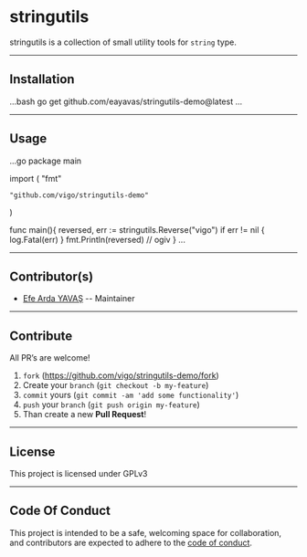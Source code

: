 # stringutils

stringutils is a collection of small utility tools for `string` type.

---

## Installation

...bash
go get github.com/eayavas/stringutils-demo@latest
...

---

## Usage
...go
package main

import (
    "fmt"

    "github.com/vigo/stringutils-demo"
)

func main(){
    reversed, err := stringutils.Reverse("vigo")
    if err != nil {
        log.Fatal(err)
    }
    fmt.Println(reversed) // ogiv
}
...

---

## Contributor(s)
* [Efe Arda YAVAŞ](https://github.com/eayavas) -- Maintainer

---

## Contribute

All PR’s are welcome!

1. `fork` (https://github.com/vigo/stringutils-demo/fork)
1. Create your `branch` (`git checkout -b my-feature`)
1. `commit` yours (`git commit -am 'add some functionality'`)
1. `push` your `branch` (`git push origin my-feature`)
1. Than create a new **Pull Request**!

---

## License
This project is licensed under GPLv3

---

## Code Of Conduct

This project is intended to be a safe, welcoming space for collaboration, and
contributors are expected to adhere to the [code of conduct][coc].

[coc]: https://github.com/eayavas/stringutils-demo/blob/main/CODE_OF_CONDUCT.md
